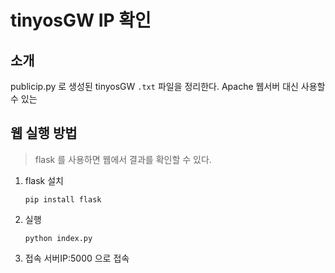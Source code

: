 # tinyosGW IP 확인

## 소개

publicip.py 로 생성된 tinyosGW `.txt` 파일을 정리한다.
Apache 웹서버 대신 사용할 수 있는 

## 웹 실행 방법

> flask 를 사용하면 웹에서 결과를 확인할 수 있다.

1) flask 설치

    `pip install flask`

2) 실행

    `python index.py`

3) 접속
    서버IP:5000 으로 접속

